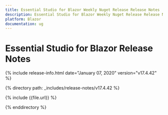 ```yaml
---
title: Essential Studio for Blazor Weekly Nuget Release Release Notes  
description: Essential Studio for Blazor Weekly Nuget Release Release Notes  
platform: Blazor
documentation: ug
---
```


# Essential Studio for Blazor  Release Notes  

{% include release-info.html date="January 07, 2020"  version="v17.4.42" %} 

{% directory path: _includes/release-notes/v17.4.42 %}

{% include {{file.url}} %}

{% enddirectory %}

